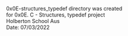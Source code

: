0x0E-structures_typedef directory was created  
for 0x0E. C - Structures, typedef project  
Holberton School Aus  
Date: 07/03/2022  
  

